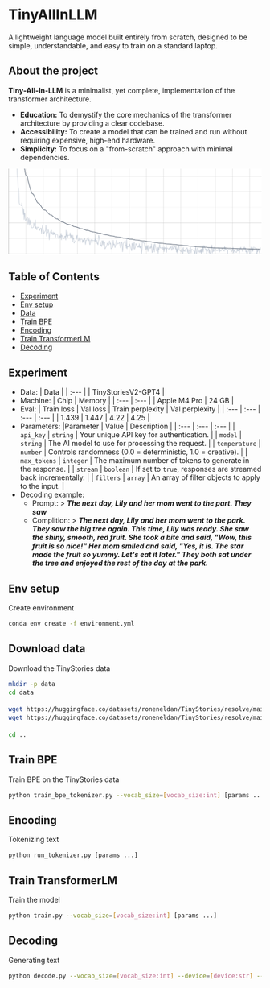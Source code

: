 # TinyAllInLLM

A lightweight language model built entirely from scratch, designed to be simple, understandable, and easy to train on a standard laptop.

## About the project
**Tiny-All-In-LLM** is a minimalist, yet complete, implementation of the 
transformer architecture.
* **Education:** To demystify the core mechanics of the transformer architecture by providing a clear codebase.
* **Accessibility:** To create a model that can be trained and run without requiring expensive, high-end hardware.
* **Simplicity:** To focus on a "from-scratch" approach with minimal dependencies.
  
![Alternative Text](https://github.com/edvgha/TinyAllInLLM/blob/main/doc/loss.png)

## Table of Contents

- [Experiment](#experiment)
- [Env setup](#env-setup)
- [Data](#download-data)
- [Train BPE](#train-bpe)
- [Encoding](#encoding)
- [Train TransformerLM](#train-transformer-lm)
- [Decoding](#decoding)

## Experiment
  * Data:
     | Data |
     | :--- |
     | TinyStoriesV2-GPT4 |
  * Machine:
     | Chip | Memory |
     | :--- | :--- |
     | Apple M4 Pro | 24 GB |
  * Eval:
     | Train loss | Val loss | Train perplexity | Val perplexity |
     | :--- | :--- | :--- | :--- |
     | 1.439 | 1.447 | 4.22 | 4.25 |
  * Parameters:
     |Parameter | Value | Description |
     | :--- | :--- | :--- |
     | `api_key` | `string` | Your unique API key for authentication. |
     | `model` | `string` | The AI model to use for processing the request. |
     | `temperature` | `number` | Controls randomness (0.0 = deterministic, 1.0 = creative). |
     | `max_tokens` | `integer` | The maximum number of tokens to generate in the response. |
     | `stream` | `boolean` | If set to `true`, responses are streamed back incrementally. |
     | `filters` | `array` | An array of filter objects to apply to the input. |
  * Decoding example:
    - Prompt: > ***The next day, Lily and her mom went to the part. They saw***
    - Complition: > ***The next day, Lily and her mom went to the park. They saw the big tree again. This time, Lily was ready. She saw the shiny, smooth, red fruit. She took a bite and said, "Wow, this fruit is so nice!" Her mom smiled and said, "Yes, it is. The star made the fruit so yummy. Let's eat it later." They both sat under the tree and enjoyed the rest of the day at the park.***
  
## Env setup
Create environment

``` sh
conda env create -f environment.yml
```

## Download data
Download the TinyStories data

``` sh
mkdir -p data
cd data

wget https://huggingface.co/datasets/roneneldan/TinyStories/resolve/main/TinyStoriesV2-GPT4-train.txt
wget https://huggingface.co/datasets/roneneldan/TinyStories/resolve/main/TinyStoriesV2-GPT4-valid.txt

cd ..
```

## Train BPE
Train BPE on the TinyStories data

``` sh
python train_bpe_tokenizer.py --vocab_size=[vocab_size:int] [params ...]
```

## Encoding
Tokenizing text

``` sh
python run_tokenizer.py [params ...]
```

## Train TransformerLM
Train the model

``` sh
python train.py --vocab_size=[vocab_size:int] [params ...]
```

## Decoding
Generating text

``` sh
python decode.py --vocab_size=[vocab_size:int] --device=[device:str] --model_file=[path:str] --prompt='...' [params ...]
```
